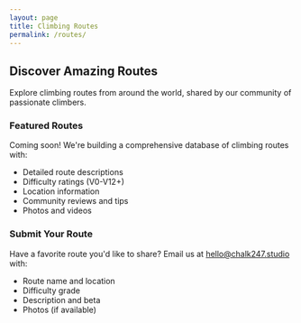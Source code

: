 ```yaml
---
layout: page
title: Climbing Routes
permalink: /routes/
---
```


## Discover Amazing Routes

Explore climbing routes from around the world, shared by our community of passionate climbers.

### Featured Routes

Coming soon! We're building a comprehensive database of climbing routes with:
- Detailed route descriptions
- Difficulty ratings (V0-V12+)
- Location information
- Community reviews and tips
- Photos and videos

### Submit Your Route

Have a favorite route you'd like to share? Email us at [hello@chalk247.studio](mailto:hello@chalk247.studio) with:
- Route name and location
- Difficulty grade
- Description and beta
- Photos (if available)